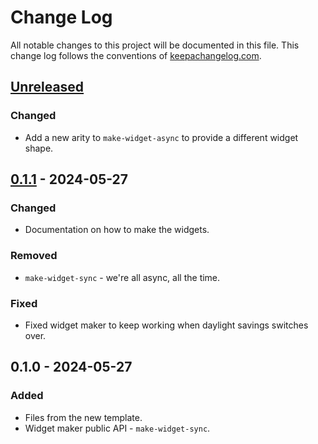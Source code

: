 # Change Log
All notable changes to this project will be documented in this file. This change log follows the conventions of [keepachangelog.com](http://keepachangelog.com/).

## [Unreleased]
### Changed
- Add a new arity to `make-widget-async` to provide a different widget shape.

## [0.1.1] - 2024-05-27
### Changed
- Documentation on how to make the widgets.

### Removed
- `make-widget-sync` - we're all async, all the time.

### Fixed
- Fixed widget maker to keep working when daylight savings switches over.

## 0.1.0 - 2024-05-27
### Added
- Files from the new template.
- Widget maker public API - `make-widget-sync`.

[Unreleased]: https://sourcehost.site/your-name/sistemasl/compare/0.1.1...HEAD
[0.1.1]: https://sourcehost.site/your-name/sistemasl/compare/0.1.0...0.1.1
